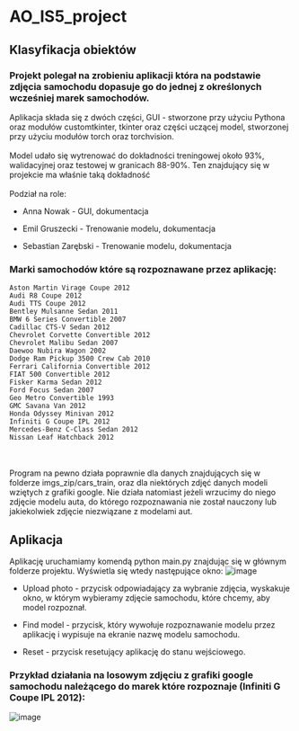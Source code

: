 # AO_IS5_project

## Klasyfikacja obiektów
### Projekt polegał na zrobieniu aplikacji która na podstawie zdjęcia samochodu dopasuje go do jednej z określonych wcześniej marek samochodów.
Aplikacja składa się z dwóch części, GUI - stworzone przy użyciu Pythona oraz modułów customtkinter, tkinter oraz części uczącej model, stworzonej przy użyciu modułów torch oraz torchvision.
\
\
Model udało się wytrenować do dokładności treningowej około 93%, walidacyjnej oraz testowej w granicach 88-90%. Ten znajdujący się w projekcie ma właśnie taką dokładność
\
\
Podział na role:
- Anna Nowak - GUI, dokumentacja
* Emil Gruszecki - Trenowanie modelu, dokumentacja
+ Sebastian Zarębski - Trenowanie modelu, dokumentacja  
### Marki samochodów które są rozpoznawane przez aplikację:
```
Aston Martin Virage Coupe 2012
Audi R8 Coupe 2012
Audi TTS Coupe 2012
Bentley Mulsanne Sedan 2011
BMW 6 Series Convertible 2007
Cadillac CTS-V Sedan 2012
Chevrolet Corvette Convertible 2012
Chevrolet Malibu Sedan 2007
Daewoo Nubira Wagon 2002
Dodge Ram Pickup 3500 Crew Cab 2010
Ferrari California Convertible 2012
FIAT 500 Convertible 2012
Fisker Karma Sedan 2012
Ford Focus Sedan 2007
Geo Metro Convertible 1993
GMC Savana Van 2012
Honda Odyssey Minivan 2012
Infiniti G Coupe IPL 2012
Mercedes-Benz C-Class Sedan 2012
Nissan Leaf Hatchback 2012
```
\
\
Program na pewno działa poprawnie dla danych znajdujących się w folderze imgs_zip/cars_train, oraz dla niektórych zdjęć danych modeli wziętych z grafiki google. Nie działa natomiast jeżeli wrzucimy do niego zdjęcie modelu auta, do którego rozpoznawania nie został nauczony lub jakiekolwiek zdjęcie niezwiązane z modelami aut.
## Aplikacja
Aplikację uruchamiamy komendą python main.py znajdując się w głównym folderze projektu. Wyświetla się wtedy następujące okno:
![image](https://github.com/user-attachments/assets/d628fbdf-e471-42cb-8fa9-713ce0576d6c)
- Upload photo - przycisk odpowiadający za wybranie zdjęcia, wyskakuje okno, w którym wybieramy zdjęcie samochodu, które chcemy, aby model rozpoznał.
* Find model - przycisk, który wywołuje rozpoznawanie modelu przez aplikację i wypisuje na ekranie nazwę modelu samochodu.
+ Reset - przycisk resetujący aplikację do stanu wejściowego.
### Przykład działania na losowym zdjęciu z grafiki google samochodu należącego do marek które rozpoznaje (Infiniti G Coupe IPL 2012):
![image](https://github.com/user-attachments/assets/77228328-845f-4951-8a10-cb3309ba7015)



